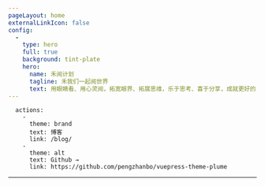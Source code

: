 ```yaml
---
pageLayout: home
externalLinkIcon: false
config:
  -
    type: hero
    full: true
    background: tint-plate
    hero:
      name: 禾阅计划
      tagline: 禾我们一起阅世界
      text: 用眼睛看、用心灵阅，拓宽眼界、拓展思维，乐于思考、喜于分享，成就更好的自己。
---
```

      actions:
        -
          theme: brand
          text: 博客
          link: /blog/
        -
          theme: alt
          text: Github →
          link: https://github.com/pengzhanbo/vuepress-theme-plume
---
